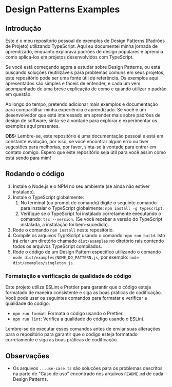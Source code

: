 # Design Patterns Examples

## Introdução

Este é o meu repositório pessoal de exemplos de Design Patterns (Padrões de Projeto) utilizando TypeScript. Aqui eu documentei minha jornada de aprendizado, enquanto explorava padrões de design populares e aprendia como aplicá-los em projetos desenvolvidos com TypeScript.

Se você está começando agora a estudar sobre Design Patterns, ou está buscando soluções reutilizáveis para problemas comuns em seus projetos, este repositório pode ser uma fonte útil de referência. Os exemplos aqui apresentados são simples e fáceis de entender, e cada um vem acompanhado de uma breve explicação de como e quando utilizar o padrão em questão.

Ao longo do tempo, pretendo adicionar mais exemplos e documentação para compartilhar minha experiência e aprendizado. Se você é um desenvolvedor que está interessado em aprender mais sobre padrões de design de software, sinta-se à vontade para explorar e experimentar os exemplos aqui presentes.

**OBS:** Lembre-se, este repositório é uma documentação pessoal e está em constante evolução, por isso, se você encontrar algum erro ou tiver sugestões para melhorias, por favor, sinta-se à vontade para entrar em contato comigo. Espero que este repositório seja útil para você assim como está sendo para mim!

## Rodando o código

1. Instale o Node.js e o NPM no seu ambiente (se ainda não estiver instalado).
2. Instale o TypeScript globalmente:
   1. No terminal (ou prompt de comando) digite o seguinte comando para instalar o TypeScript globalmente: `npm install -g typescript`.
   2. Verifique se o TypeScript foi instalado corretamente executando o comando: `tsc --version`. (Se você receber a versão do TypeScript instalada, a instalação foi bem-sucedida).
3. Rode o comando `npm install` neste repositório.
4. Compile os arquivos TypeScript usando o comando: `npm run build`.
   Isto irá criar um diretório chamado `dist/examples` no diretório rais contendo todos os arquivos TypeScript compilados.
5. Rode o código de um Design Pattern especifico utilizando o comando `node dist/examples/NOME_DO_PATTERN.js`, por exemplo: `node dist/examples/singleton.js`.

### Formatação e verificação de qualidade do código

Este projeto utiliza ESLint e Prettier para garantir que o código esteja formatado de maneira consistente e siga as boas práticas de codificação. Você pode usar os seguintes comandos para formatar e verificar a qualidade do código:

- `npm run format`: Formata o código usando o Prettier.
- `npm run lint`: Verifica a qualidade do código usando o ESLint.

Lembre-se de executar esses comandos antes de enviar suas alterações para o repositório para garantir que o código esteja formatado corretamente e siga as boas práticas de codificação.

## Observações

- Os arquivos `...use-case.ts` são soluções para os problemas descritos na parte de "Caso de uso" encontrado nos arquivos `README.md` de cada Design Patterns.
